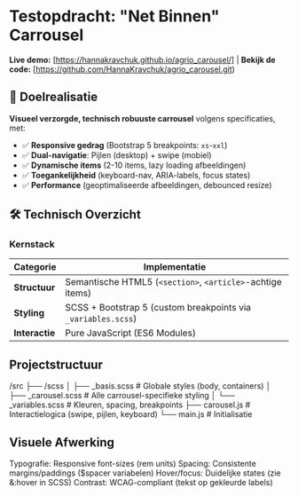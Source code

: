 # Testopdracht: "Net Binnen" Carrousel

**Live demo:** [https://hannakravchuk.github.io/agrio_carousel/] | **Bekijk de code:** [https://github.com/HannaKravchuk/agrio_carousel.git)

## 🎯 Doelrealisatie
**Visueel verzorgde, technisch robuuste carrousel** volgens specificaties, met:
- ✅ **Responsive gedrag** (Bootstrap 5 breakpoints: `xs`-`xxl`)
- ✅ **Dual-navigatie**: Pijlen (desktop) + swipe (mobiel)
- ✅ **Dynamische items** (2-10 items, lazy loading afbeeldingen)
- ✅ **Toegankelijkheid** (keyboard-nav, ARIA-labels, focus states)
- ✅ **Performance** (geoptimaliseerde afbeeldingen, debounced resize)

## 🛠 Technisch Overzicht
### Kernstack
| Categorie       | Implementatie                                                                 |
|-----------------|------------------------------------------------------------------------------|
| **Structuur**   | Semantische HTML5 (`<section>`, `<article>`-achtige items)                  |
| **Styling**     | SCSS + Bootstrap 5 (custom breakpoints via `_variables.scss`)               |
| **Interactie**  | Pure JavaScript (ES6 Modules)                                               |                               |

## Projectstructuur

/src
├── /scss
│   ├── _basis.scss       # Globale styles (body, containers)
│   ├── _carousel.scss    # Alle carrousel-specifieke styling
│   └── _variables.scss   # Kleuren, spacing, breakpoints
├── carousel.js           # Interactielogica (swipe, pijlen, keyboard)
└── main.js               # Initialisatie


## Visuele Afwerking

Typografie: Responsive font-sizes (rem units)
Spacing: Consistente margins/paddings ($spacer variabelen)
Hover/focus: Duidelijke states (zie &:hover in SCSS)
Contrast: WCAG-compliant (tekst op gekleurde labels)
